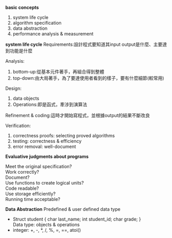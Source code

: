**basic concepts**

1. system life cycle
2. algorithm specification
3. data abstraction
4. performance analysis & measurement


**system life cycle**
Requirements:設計程式要知道其input output是什麼、主要達到功能是什麼

Analysis:
1. bottom-up:從基本元件著手，再組合得到整體
2. top-down:由大局著手，為了要達使用者看到的樣子，要有什麼細節(較常用)
         
Design:
1. data objects
2. Operations:即是函式，牽涉到演算法

Refinement & coding:這時才開始寫程式，並根據output的結果不斷改良

Verification:
1. correctness proofs: selecting proved algorithms
2. testing: correctness & efficiency
3. error removal: well-document
             

**Evaluative judgments about programs**  

Meet the original specification?  
Work correctly?  
Document?  
Use functions to create logical units?  
Code readable?  
Use storage efficiently?  
Running time acceptable?  

**Data Abstraction**
Predefined & user defined data type  
 - Struct student { char last_name;
                   int student_id;
                   char grade; }  
Data type: objects & operations  
 - integer: +, -, *, /, %, =, ==, atoi()
